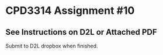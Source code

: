 # CPD3314 Assignment #10

## See Instructions on D2L or Attached PDF

Submit to D2L dropbox when finished.